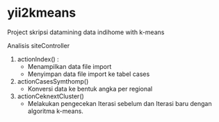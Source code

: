 # yii2kmeans
Project skripsi datamining data indihome with k-means

Analisis siteController
1. actionIndex() :
    - Menampilkan data file import
    - Menyimpan data file import ke tabel cases
2. actionCasesSymthomp()
    - Konversi data ke bentuk angka per regional
3. actionCeknextCluster()
    - Melakukan pengecekan Iterasi sebelum dan Iterasi baru dengan algoritma k-means.